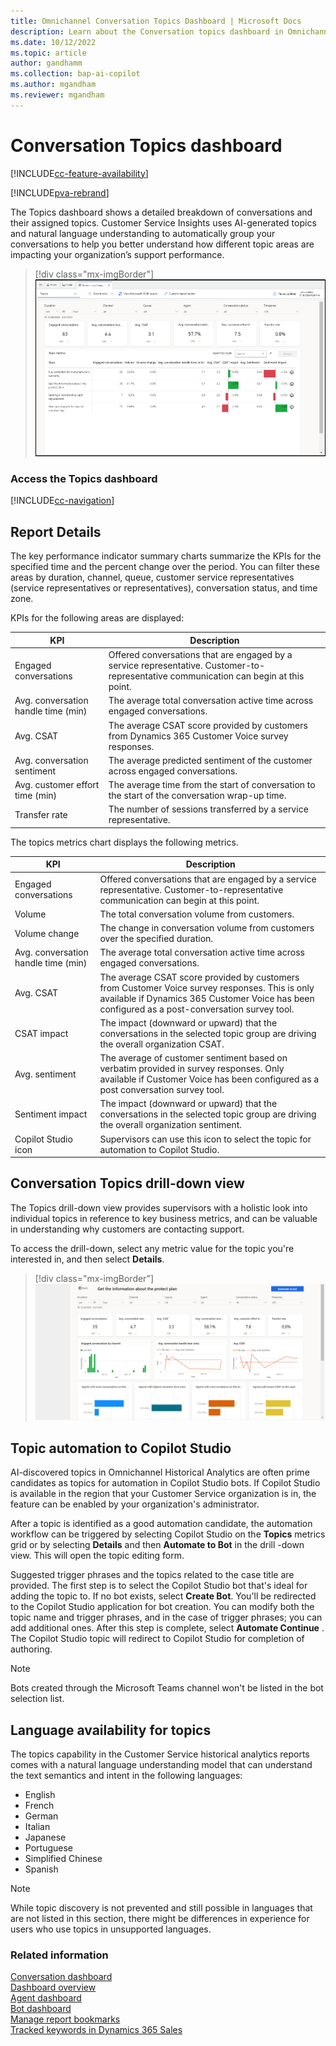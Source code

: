 ```yaml
---
title: Omnichannel Conversation Topics Dashboard | Microsoft Docs
description: Learn about the Conversation topics dashboard in Omnichannel historical analytics to better understand customer service representative performance in your organization.
ms.date: 10/12/2022
ms.topic: article
author: gandhamm
ms.collection: bap-ai-copilot
ms.author: mgandham
ms.reviewer: mgandham
---
```


# Conversation Topics dashboard

[!INCLUDE[cc-feature-availability](../../includes/cc-feature-availability.md)]

[!INCLUDE[pva-rebrand](../../includes/cc-pva-rebrand.md)]

The Topics dashboard shows a detailed breakdown of conversations and their assigned topics. Customer Service Insights uses AI-generated topics and natural language understanding to automatically group your conversations to help you better understand how different topic areas are impacting your organization’s support performance. 

> [!div class="mx-imgBorder"]
> ![Omnichannel Conversation Topics dashboard.](../media/oc-topics.png "Omnichannel Conversation Topics dashboard")

### Access the Topics dashboard

[!INCLUDE[cc-navigation](../../includes/cc-navigation.md)]

## Report Details

The key performance indicator summary charts summarize the KPIs for the specified time and the percent change over the period. You can filter these areas by duration, channel, queue, customer service representatives (service representatives or representatives), conversation status, and time zone. 

KPIs for the following areas are displayed: 

| KPI | Description |
| ----------- | ------------------------------ |
| Engaged conversations | Offered conversations that are engaged by a service representative. Customer-to-representative communication can begin at this point. |
| Avg. conversation handle time (min)  | The average total conversation active time across engaged conversations. |
| Avg. CSAT | The average CSAT score provided by customers from Dynamics 365 Customer Voice survey responses.  |
| Avg. conversation sentiment | The average predicted sentiment of the customer across engaged conversations. |
| Avg. customer effort time (min) | The average time from the start of conversation to the start of the conversation wrap-up time.  |
| Transfer rate | The number of sessions transferred by a service representative. |

The topics metrics chart displays the following metrics.

| KPI | Description |
| ---------------- | ------------------- |
| Engaged conversations | Offered conversations that are engaged by a service representative. Customer-to-representative communication can begin at this point.  |
| Volume | The total conversation volume from customers. |
| Volume change | The change in conversation volume from customers over the specified duration. |
| Avg. conversation handle time (min) | The average total conversation active time across engaged conversations.  |
| Avg. CSAT | The average CSAT score provided by customers from Customer Voice survey responses. This is only available if Dynamics 365 Customer Voice has been configured as a post-conversation survey tool.  |
| CSAT impact | The impact (downward or upward) that the conversations in the selected topic group are driving the overall organization CSAT. |
| Avg. sentiment | The average of customer sentiment based on verbatim provided in survey responses. Only available if Customer Voice has been configured as a post conversation survey tool. |
| Sentiment impact | The impact (downward or upward) that the conversations in the selected topic group are driving the overall organization sentiment.  |
| Copilot Studio icon | Supervisors can use this icon to select the topic for automation to Copilot Studio. |

## Conversation Topics drill-down view

The Topics drill-down view provides supervisors with a holistic look into individual topics in reference to key business metrics, and can be valuable in understanding why customers are contacting support.  

To access the drill-down, select any metric value for the topic you're interested in, and then select **Details**.

> [!div class="mx-imgBorder"]
> ![Omnichannel Conversation topic drill down view.](../media/oc-conversation-topics-drill-down.png "Omnichannel Conversation topic drill down view")

## Topic automation to Copilot Studio

AI-discovered topics in Omnichannel Historical Analytics are often prime candidates as topics for automation in Copilot Studio bots. If Copilot Studio is available in the region that your Customer Service organization is in, the feature can be enabled by your organization's administrator.  

After a topic is identified as a good automation candidate, the automation workflow can be triggered by selecting Copilot Studio on the **Topics** metrics grid or by selecting **Details** and then **Automate to Bot** in the drill -down view. This will open the topic editing form.

Suggested trigger phrases and the topics related to the case title are provided. The first step is to select the Copilot Studio bot that's ideal for adding the topic to. If no bot exists, select **Create Bot**. You'll be redirected to the Copilot Studio application for bot creation. You can modify both the topic name and trigger phrases, and in the case of trigger phrases; you can add additional ones. After this step is complete, select **Automate Continue** . The Copilot Studio topic will redirect to Copilot Studio for completion of authoring.

> [!NOTE]
> Bots created through the Microsoft Teams channel won't be listed in the bot selection list.


## Language availability for topics 

The topics capability in the Customer Service historical analytics reports comes with a natural language understanding model that can understand the text semantics and intent in the following languages: 

- English 
- French 
- German 
- Italian 
- Japanese 
- Portuguese 
- Simplified Chinese 
- Spanish 

> [!NOTE]
> While topic discovery is not prevented and still possible in languages that are not listed in this section, there might be differences in experience for users who use topics in unsupported languages.


### Related information

[Conversation dashboard](oc-conversation-dashboard.md)  
[Dashboard overview](customer-service-analytics-insights-csh.md)  
[Agent dashboard](agent-dashboard.md)  
[Bot dashboard](oc-bot-dashboard.md)  
[Manage report bookmarks](manage-bookmarks.md)  
[Tracked keywords in Dynamics 365 Sales](/dynamics365/sales/dynamics365-sales-insights-app-home-page#tracked-keywords)
